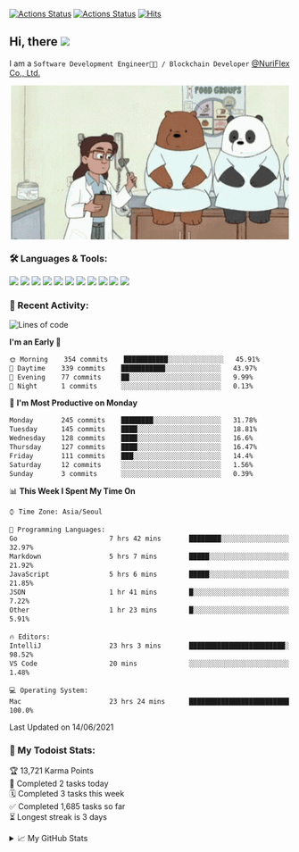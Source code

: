 
[![Actions Status](https://github.com/ddok2/ddok2/workflows/Todoist%20Readme/badge.svg)](https://github.com/ddok2/ddok2/actions)
[![Actions Status](https://github.com/ddok2/ddok2/workflows/wakatime-stats/badge.svg)](https://github.com/ddok2/ddok2/actions)
[![Hits](https://hits.seeyoufarm.com/api/count/incr/badge.svg?url=https%3A%2F%2Fgithub.com%2Fddok2&count_bg=%23FF9595&title_bg=%23555555&icon=github.svg&icon_color=%23FFFFFF&title=hits&edge_flat=false)](https://hits.seeyoufarm.com)

<!-- ![visitors](https://visitor-badge.laobi.icu/badge?page_id=ddok2.ddok2) -->
## Hi, there <img src="https://raw.githubusercontent.com/MartinHeinz/MartinHeinz/master/wave.gif" width="25px">

I am a `Software Development Engineer🧑‍💻 / Blockchain Developer` [@NuriFlex Co., Ltd.](https://nuriflex.com)


<p align="center">
<img align="center" alt="GIF" src="img/debugging.gif" />
</p>


### 🛠 Languages & Tools:
<p>
    <img src="https://img.shields.io/badge/go-%2300ADD8.svg?&style=for-the-badge&logo=go&logoColor=white"/>
    <img src="https://img.shields.io/badge/node.js%20-%2343853D.svg?&style=for-the-badge&logo=node.js&logoColor=white"/>
    <img src="https://img.shields.io/badge/javascript%20-%23323330.svg?&style=for-the-badge&logo=javascript&logoColor=%23F7DF1E"/>
    <img src="https://img.shields.io/badge/typescript%20-%23007ACC.svg?&style=for-the-badge&logo=typescript&logoColor=white"/>
    <img src="https://img.shields.io/badge/python%20-%2314354C.svg?&style=for-the-badge&logo=python&logoColor=white"/>
    <img src="https://img.shields.io/badge/react%20-%2320232a.svg?&style=for-the-badge&logo=react&logoColor=%2361DAFB"/>
    <img src="https://img.shields.io/badge/AWS%20-%23FF9900.svg?&style=for-the-badge&logo=amazon-aws&logoColor=white"/>
    <img src="https://img.shields.io/badge/Google%20Cloud%20-%234285F4.svg?&style=for-the-badge&logo=google-cloud&logoColor=white"/>
    <img src="https://img.shields.io/badge/docker%20-%230db7ed.svg?&style=for-the-badge&logo=docker&logoColor=white"/>
    <img src="https://img.shields.io/badge/kubernetes%20-%23326ce5.svg?&style=for-the-badge&logo=kubernetes&logoColor=white"/>
    <img src="https://img.shields.io/badge/ansible%20-%231A1918.svg?&style=for-the-badge&logo=ansible&logoColor=white"/>
</p>

### 🌈 Recent Activity:
<!--START_SECTION:waka-->
![Lines of code](https://img.shields.io/badge/From%20Hello%20World%20I%27ve%20Written-692626%20lines%20of%20code-blue)

**I'm an Early 🐤** 

```text
🌞 Morning    354 commits    ███████████░░░░░░░░░░░░░░   45.91% 
🌆 Daytime    339 commits    ███████████░░░░░░░░░░░░░░   43.97% 
🌃 Evening    77 commits     ██░░░░░░░░░░░░░░░░░░░░░░░   9.99% 
🌙 Night      1 commits      ░░░░░░░░░░░░░░░░░░░░░░░░░   0.13%

```
📅 **I'm Most Productive on Monday** 

```text
Monday       245 commits    ████████░░░░░░░░░░░░░░░░░   31.78% 
Tuesday      145 commits    ████░░░░░░░░░░░░░░░░░░░░░   18.81% 
Wednesday    128 commits    ████░░░░░░░░░░░░░░░░░░░░░   16.6% 
Thursday     127 commits    ████░░░░░░░░░░░░░░░░░░░░░   16.47% 
Friday       111 commits    ███░░░░░░░░░░░░░░░░░░░░░░   14.4% 
Saturday     12 commits     ░░░░░░░░░░░░░░░░░░░░░░░░░   1.56% 
Sunday       3 commits      ░░░░░░░░░░░░░░░░░░░░░░░░░   0.39%

```


📊 **This Week I Spent My Time On** 

```text
⌚︎ Time Zone: Asia/Seoul

💬 Programming Languages: 
Go                       7 hrs 42 mins       ████████░░░░░░░░░░░░░░░░░   32.97% 
Markdown                 5 hrs 7 mins        █████░░░░░░░░░░░░░░░░░░░░   21.92% 
JavaScript               5 hrs 6 mins        █████░░░░░░░░░░░░░░░░░░░░   21.85% 
JSON                     1 hr 41 mins        █░░░░░░░░░░░░░░░░░░░░░░░░   7.22% 
Other                    1 hr 23 mins        █░░░░░░░░░░░░░░░░░░░░░░░░   5.91%

🔥 Editors: 
IntelliJ                 23 hrs 3 mins       ████████████████████████░   98.52% 
VS Code                  20 mins             ░░░░░░░░░░░░░░░░░░░░░░░░░   1.48%

💻 Operating System: 
Mac                      23 hrs 24 mins      █████████████████████████   100.0%

```


 Last Updated on 14/06/2021
<!--END_SECTION:waka-->

### 🚧 My Todoist Stats:
<!-- TODO-IST:START -->
🏆  13,721 Karma Points           
🌸  Completed 2 tasks today           
🗓  Completed 3 tasks this week           
✅  Completed 1,685 tasks so far           
⏳  Longest streak is 3 days
<!-- TODO-IST:END -->

<details>
<summary>📈 My GitHub Stats</summary>
<p align="center"> <img src="https://github-readme-stats.vercel.app/api?username=ddok2&show_icons=true" alt="ddok2" />
</details>
